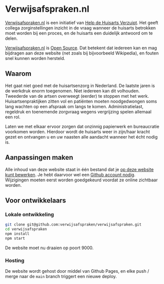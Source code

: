 # Verwijsafspraken.nl

[Verwijsafspraken.nl](https://verwijsafspraken.nl) is een initiatief van [Help
de Huisarts Verzuipt](https://www.helpdehuisartsverzuipt.nl/). Het geeft collega
zorginstellingen inzicht in de vraag wanneer de huisarts betrokken moet worden
bij een proces, en de huisarts een duidelijk antwoord om te delen.

[Verwijsafspraken.nl](https://verwijsafspraken.nl) is [Open
Source](https://nl.wikipedia.org/wiki/Open_source). Dat betekent dat iedereen
kan en mag bijdragen aan deze website (net zoals bij bijvoorbeeld Wikipedia), en
fouten snel kunnen worden hersteld.

## Waarom

Het gaat niet goed met de huisartsenzorg in Nederland. De laatste jaren is de
werkdruk enorm toegenomen. Niet iedereen kan dit volhouden. Tweederde van de
artsen overweegt (eerder) te stoppen met het werk. Huisartsenpraktijken zitten
vol en patiënten moeten noodgedwongen soms lang wachten op een afspraak om langs
te komen. Administratielast, regeldruk en toenemende zorgvraag wegens
vergrijzing spelen allemaal een rol.

Laten we met elkaar ervoor zorgen dat onzinnig papierwerk en bureaucratie
voorkomen worden. Hierdoor wordt de huisarts weer in zijn/haar kracht gezet en
ontvangen u en uw naasten alle aandacht wanneer het écht nodig is.

## Aanpassingen maken

Alle inhoud van deze website staat in één bestand dat je [op deze website kunt
bewerken](https://github.com/verwijsafspraken/verwijsafspraken/edit/main/database.json).
Je hebt daarvoor wel een [Github account
nodig](https://github.com/signup?return_to=https%3A%2F%2Fgithub.com%2Fverwijsafspraken%2Fverwijsafspraken%2Fedit%2Fmain%2Fdatabase.json&source=login).
Wijzigingen moeten eerst worden goedgekeurd voordat ze online zichtbaar worden.

## Voor ontwikkelaars

### Lokale ontwikkeling

```bash
git clone git@github.com:verwijsafspraken/verwijsafspraken.git
cd verwijsafspraken
npm install
npm start
```

De website moet nu draaien op poort 9000.

### Hosting

De website wordt gehost door middel van Github Pages, en elke push / merge naar
de `main` branch triggert een nieuwe deploy.
